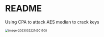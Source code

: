 # README

Using CPA to attack AES median to crack keys

<img src="C:\Users\97458\AppData\Roaming\Typora\typora-user-images\image-20230322214501908.png" alt="image-20230322214501908" style="zoom:67%;" />

